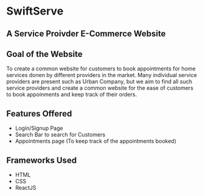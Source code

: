 # SwiftServe 
## A Service Proivder E-Commerce Website

## Goal of the Website
To create a common website for customers to book appointments for home services donen by different providers in the market. Many individual service providers are present such as Urban Company, but we aim to find all such service providers and create a common website for the ease of customers to book appoinments and keep track of their orders.

## Features Offered
* Login/Signup Page
* Search Bar to search for Customers
* Appointments page (To keep track of the appointments booked)

## Frameworks Used
* HTML
* CSS
* ReactJS
